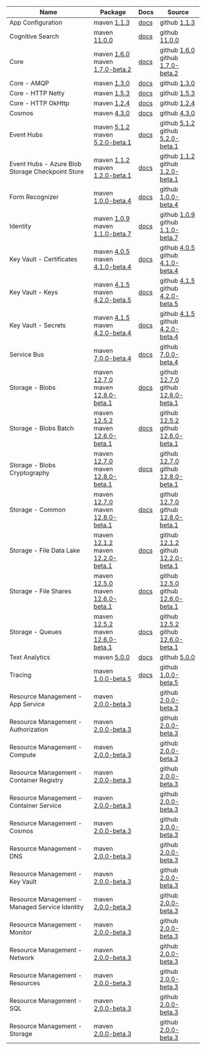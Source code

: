 | Name | Package | Docs | Source |
| ---- | ------- | ---- | ------ |
| App Configuration | maven [1.1.3](https://search.maven.org/artifact/com.azure/azure-data-appconfiguration/1.1.3/jar/) | [docs](https://docs.microsoft.com/java/api/overview/azure/data-appconfiguration-readme/) | github [1.1.3](https://github.com/Azure/azure-sdk-for-java/tree/azure-data-appconfiguration_1.1.3/sdk/appconfiguration/azure-data-appconfiguration/) |
| Cognitive Search | maven [11.0.0](https://search.maven.org/artifact/com.azure/azure-search-documents/11.0.0/jar/) | [docs](https://docs.microsoft.com/java/api/overview/azure/search-documents-readme/) | github [11.0.0](https://github.com/Azure/azure-sdk-for-java/tree/azure-search-documents_11.0.0/sdk/search/azure-search-documents/) |
| Core | maven [1.6.0](https://search.maven.org/artifact/com.azure/azure-core/1.6.0/jar/)<br>maven [1.7.0-beta.2](https://search.maven.org/artifact/com.azure/azure-core/1.7.0-beta.2/jar/) | [docs](https://docs.microsoft.com/java/api/overview/azure/core-readme/) | github [1.6.0](https://github.com/Azure/azure-sdk-for-java/tree/azure-core_1.6.0/sdk/core/azure-core/)<br>github [1.7.0-beta.2](https://github.com/Azure/azure-sdk-for-java/tree/azure-core_1.7.0-beta.2/sdk/core/azure-core/) |
| Core - AMQP | maven [1.3.0](https://search.maven.org/artifact/com.azure/azure-core-amqp/1.3.0/jar/) | [docs](https://docs.microsoft.com/java/api/overview/azure/core-amqp-readme/) | github [1.3.0](https://github.com/Azure/azure-sdk-for-java/tree/azure-core-amqp_1.3.0/sdk/core/azure-core-amqp/) |
| Core - HTTP Netty | maven [1.5.3](https://search.maven.org/artifact/com.azure/azure-core-http-netty/1.5.3/jar/) | [docs](https://docs.microsoft.com/java/api/overview/azure/core-http-netty-readme/) | github [1.5.3](https://github.com/Azure/azure-sdk-for-java/tree/azure-core-http-netty_1.5.3/sdk/core/azure-core-http-netty/) |
| Core - HTTP OkHttp | maven [1.2.4](https://search.maven.org/artifact/com.azure/azure-core-http-okhttp/1.2.4/jar/) | [docs](https://docs.microsoft.com/java/api/overview/azure/core-http-okhttp-readme/) | github [1.2.4](https://github.com/Azure/azure-sdk-for-java/tree/azure-core-http-okhttp_1.2.4/sdk/core/azure-core-http-okhttp/) |
| Cosmos | maven [4.3.0](https://search.maven.org/artifact/com.azure/azure-cosmos/4.3.0/jar/) | [docs](https://docs.microsoft.com/java/api/overview/azure/cosmos-readme/) | github [4.3.0](https://github.com/Azure/azure-sdk-for-java/tree/azure-cosmos_4.3.0/sdk/cosmos/azure-cosmos/) |
| Event Hubs | maven [5.1.2](https://search.maven.org/artifact/com.azure/azure-messaging-eventhubs/5.1.2/jar/)<br>maven [5.2.0-beta.1](https://search.maven.org/artifact/com.azure/azure-messaging-eventhubs/5.2.0-beta.1/jar/) | [docs](https://docs.microsoft.com/java/api/overview/azure/messaging-eventhubs-readme/) | github [5.1.2](https://github.com/Azure/azure-sdk-for-java/tree/azure-messaging-eventhubs_5.1.2/sdk/eventhubs/azure-messaging-eventhubs/)<br>github [5.2.0-beta.1](https://github.com/Azure/azure-sdk-for-java/tree/azure-messaging-eventhubs_5.2.0-beta.1/sdk/eventhubs/azure-messaging-eventhubs/) |
| Event Hubs - Azure Blob Storage Checkpoint Store | maven [1.1.2](https://search.maven.org/artifact/com.azure/azure-messaging-eventhubs-checkpointstore-blob/1.1.2/jar/)<br>maven [1.2.0-beta.1](https://search.maven.org/artifact/com.azure/azure-messaging-eventhubs-checkpointstore-blob/1.2.0-beta.1/jar/) | [docs](https://docs.microsoft.com/java/api/overview/azure/messaging-eventhubs-checkpointstore-blob-readme/) | github [1.1.2](https://github.com/Azure/azure-sdk-for-java/tree/azure-messaging-eventhubs-checkpointstore-blob_1.1.2/sdk/eventhubs/azure-messaging-eventhubs-checkpointstore-blob/)<br>github [1.2.0-beta.1](https://github.com/Azure/azure-sdk-for-java/tree/azure-messaging-eventhubs-checkpointstore-blob_1.2.0-beta.1/sdk/eventhubs/azure-messaging-eventhubs-checkpointstore-blob/) |
| Form Recognizer | maven [1.0.0-beta.4](https://search.maven.org/artifact/com.azure/azure-ai-formrecognizer/1.0.0-beta.4/jar/) | [docs](https://docs.microsoft.com/java/api/overview/azure/ai-formrecognizer-readme/) | github [1.0.0-beta.4](https://github.com/Azure/azure-sdk-for-java/tree/azure-ai-formrecognizer_1.0.0-beta.4/sdk/formrecognizer/azure-ai-formrecognizer/) |
| Identity | maven [1.0.9](https://search.maven.org/artifact/com.azure/azure-identity/1.0.9/jar/)<br>maven [1.1.0-beta.7](https://search.maven.org/artifact/com.azure/azure-identity/1.1.0-beta.7/jar/) | [docs](https://docs.microsoft.com/java/api/overview/azure/identity-readme/) | github [1.0.9](https://github.com/Azure/azure-sdk-for-java/tree/azure-identity_1.0.9/sdk/identity/azure-identity/)<br>github [1.1.0-beta.7](https://github.com/Azure/azure-sdk-for-java/tree/azure-identity_1.1.0-beta.7/sdk/identity/azure-identity/) |
| Key Vault - Certificates | maven [4.0.5](https://search.maven.org/artifact/com.azure/azure-security-keyvault-certificates/4.0.5/jar/)<br>maven [4.1.0-beta.4](https://search.maven.org/artifact/com.azure/azure-security-keyvault-certificates/4.1.0-beta.4/jar/) | [docs](https://docs.microsoft.com/java/api/overview/azure/security-keyvault-certificates-readme/) | github [4.0.5](https://github.com/Azure/azure-sdk-for-java/tree/azure-security-keyvault-certificates_4.0.5/sdk/keyvault/azure-security-keyvault-certificates/)<br>github [4.1.0-beta.4](https://github.com/Azure/azure-sdk-for-java/tree/azure-security-keyvault-certificates_4.1.0-beta.4/sdk/keyvault/azure-security-keyvault-certificates/) |
| Key Vault - Keys | maven [4.1.5](https://search.maven.org/artifact/com.azure/azure-security-keyvault-keys/4.1.5/jar/)<br>maven [4.2.0-beta.5](https://search.maven.org/artifact/com.azure/azure-security-keyvault-keys/4.2.0-beta.5/jar/) | [docs](https://docs.microsoft.com/java/api/overview/azure/security-keyvault-keys-readme/) | github [4.1.5](https://github.com/Azure/azure-sdk-for-java/tree/azure-security-keyvault-keys_4.1.5/sdk/keyvault/azure-security-keyvault-keys/)<br>github [4.2.0-beta.5](https://github.com/Azure/azure-sdk-for-java/tree/azure-security-keyvault-keys_4.2.0-beta.5/sdk/keyvault/azure-security-keyvault-keys/) |
| Key Vault - Secrets | maven [4.1.5](https://search.maven.org/artifact/com.azure/azure-security-keyvault-secrets/4.1.5/jar/)<br>maven [4.2.0-beta.4](https://search.maven.org/artifact/com.azure/azure-security-keyvault-secrets/4.2.0-beta.4/jar/) | [docs](https://docs.microsoft.com/java/api/overview/azure/security-keyvault-secrets-readme/) | github [4.1.5](https://github.com/Azure/azure-sdk-for-java/tree/azure-security-keyvault-secrets_4.1.5/sdk/keyvault/azure-security-keyvault-secrets/)<br>github [4.2.0-beta.4](https://github.com/Azure/azure-sdk-for-java/tree/azure-security-keyvault-secrets_4.2.0-beta.4/sdk/keyvault/azure-security-keyvault-secrets/) |
| Service Bus | maven [7.0.0-beta.4](https://search.maven.org/artifact/com.azure/azure-messaging-servicebus/7.0.0-beta.4/jar/) | [docs](https://docs.microsoft.com/java/api/overview/azure/messaging-servicebus-readme/) | github [7.0.0-beta.4](https://github.com/Azure/azure-sdk-for-java/tree/azure-messaging-servicebus_7.0.0-beta.4/sdk/servicebus/azure-messaging-servicebus/) |
| Storage - Blobs | maven [12.7.0](https://search.maven.org/artifact/com.azure/azure-storage-blob/12.7.0/jar/)<br>maven [12.8.0-beta.1](https://search.maven.org/artifact/com.azure/azure-storage-blob/12.8.0-beta.1/jar/) | [docs](https://docs.microsoft.com/java/api/overview/azure/storage-blob-readme/) | github [12.7.0](https://github.com/Azure/azure-sdk-for-java/tree/azure-storage-blob_12.7.0/sdk/storage/azure-storage-blob/)<br>github [12.8.0-beta.1](https://github.com/Azure/azure-sdk-for-java/tree/azure-storage-blob_12.8.0-beta.1/sdk/storage/azure-storage-blob/) |
| Storage - Blobs Batch | maven [12.5.2](https://search.maven.org/artifact/com.azure/azure-storage-blob-batch/12.5.2/jar/)<br>maven [12.6.0-beta.1](https://search.maven.org/artifact/com.azure/azure-storage-blob-batch/12.6.0-beta.1/jar/) | [docs](https://docs.microsoft.com/java/api/overview/azure/storage-blob-batch-readme/) | github [12.5.2](https://github.com/Azure/azure-sdk-for-java/tree/azure-storage-blob-batch_12.5.2/sdk/storage/azure-storage-blob-batch/)<br>github [12.6.0-beta.1](https://github.com/Azure/azure-sdk-for-java/tree/azure-storage-blob-batch_12.6.0-beta.1/sdk/storage/azure-storage-blob-batch/) |
| Storage - Blobs Cryptography | maven [12.7.0](https://search.maven.org/artifact/com.azure/azure-storage-blob-cryptography/12.7.0/jar/)<br>maven [12.8.0-beta.1](https://search.maven.org/artifact/com.azure/azure-storage-blob-cryptography/12.8.0-beta.1/jar/) | [docs](https://docs.microsoft.com/java/api/overview/azure/storage-blob-cryptography-readme/) | github [12.7.0](https://github.com/Azure/azure-sdk-for-java/tree/azure-storage-blob-cryptography_12.7.0/sdk/storage/azure-storage-blob-cryptography/)<br>github [12.8.0-beta.1](https://github.com/Azure/azure-sdk-for-java/tree/azure-storage-blob-cryptography_12.8.0-beta.1/sdk/storage/azure-storage-blob-cryptography/) |
| Storage - Common | maven [12.7.0](https://search.maven.org/artifact/com.azure/azure-storage-common/12.7.0/jar/)<br>maven [12.8.0-beta.1](https://search.maven.org/artifact/com.azure/azure-storage-common/12.8.0-beta.1/jar/) | [docs](https://docs.microsoft.com/java/api/overview/azure/storage-common-readme/) | github [12.7.0](https://github.com/Azure/azure-sdk-for-java/tree/azure-storage-common_12.7.0/sdk/storage/azure-storage-common/)<br>github [12.8.0-beta.1](https://github.com/Azure/azure-sdk-for-java/tree/azure-storage-common_12.8.0-beta.1/sdk/storage/azure-storage-common/) |
| Storage - File Data Lake | maven [12.1.2](https://search.maven.org/artifact/com.azure/azure-storage-file-datalake/12.1.2/jar/)<br>maven [12.2.0-beta.1](https://search.maven.org/artifact/com.azure/azure-storage-file-datalake/12.2.0-beta.1/jar/) | [docs](https://docs.microsoft.com/java/api/overview/azure/storage-file-datalake-readme/) | github [12.1.2](https://github.com/Azure/azure-sdk-for-java/tree/azure-storage-file-datalake_12.1.2/sdk/storage/azure-storage-file-datalake/)<br>github [12.2.0-beta.1](https://github.com/Azure/azure-sdk-for-java/tree/azure-storage-file-datalake_12.2.0-beta.1/sdk/storage/azure-storage-file-datalake/) |
| Storage - File Shares | maven [12.5.0](https://search.maven.org/artifact/com.azure/azure-storage-file-share/12.5.0/jar/)<br>maven [12.6.0-beta.1](https://search.maven.org/artifact/com.azure/azure-storage-file-share/12.6.0-beta.1/jar/) | [docs](https://docs.microsoft.com/java/api/overview/azure/storage-file-share-readme/) | github [12.5.0](https://github.com/Azure/azure-sdk-for-java/tree/azure-storage-file-share_12.5.0/sdk/storage/azure-storage-file-share/)<br>github [12.6.0-beta.1](https://github.com/Azure/azure-sdk-for-java/tree/azure-storage-file-share_12.6.0-beta.1/sdk/storage/azure-storage-file-share/) |
| Storage - Queues | maven [12.5.2](https://search.maven.org/artifact/com.azure/azure-storage-queue/12.5.2/jar/)<br>maven [12.6.0-beta.1](https://search.maven.org/artifact/com.azure/azure-storage-queue/12.6.0-beta.1/jar/) | [docs](https://docs.microsoft.com/java/api/overview/azure/storage-queue-readme/) | github [12.5.2](https://github.com/Azure/azure-sdk-for-java/tree/azure-storage-queue_12.5.2/sdk/storage/azure-storage-queue/)<br>github [12.6.0-beta.1](https://github.com/Azure/azure-sdk-for-java/tree/azure-storage-queue_12.6.0-beta.1/sdk/storage/azure-storage-queue/) |
| Text Analytics | maven [5.0.0](https://search.maven.org/artifact/com.azure/azure-ai-textanalytics/5.0.0/jar/) | [docs](https://docs.microsoft.com/java/api/overview/azure/ai-textanalytics-readme/) | github [5.0.0](https://github.com/Azure/azure-sdk-for-java/tree/azure-ai-textanalytics_5.0.0/sdk/textanalytics/azure-ai-textanalytics/) |
| Tracing | maven [1.0.0-beta.5](https://search.maven.org/artifact/com.azure/azure-core-tracing-opentelemetry/1.0.0-beta.5/jar/) | [docs](https://docs.microsoft.com/java/api/overview/azure/core-tracing-opentelemetry-readme/) | github [1.0.0-beta.5](https://github.com/Azure/azure-sdk-for-java/tree/azure-core-tracing-opentelemetry_1.0.0-beta.5/sdk/core/azure-core-tracing-opentelemetry/) |
| Resource Management - App Service | maven [2.0.0-beta.3](https://search.maven.org/artifact/com.azure.resourcemanager/azure-resourcemanager-appservice/2.0.0-beta.3/jar/) |  | github [2.0.0-beta.3](https://github.com/Azure/azure-sdk-for-java/tree/azure-resourcemanager-appservice_2.0.0-beta.3/sdk/https://github.com/Azure/azure-sdk-for-java/tree/azure-resourcemanager_2.0.0-beta.1/sdk/appservice/mgmt/azure-resourcemanager-appservice/) |
| Resource Management - Authorization | maven [2.0.0-beta.3](https://search.maven.org/artifact/com.azure.resourcemanager/azure-resourcemanager-authorization/2.0.0-beta.3/jar/) |  | github [2.0.0-beta.3](https://github.com/Azure/azure-sdk-for-java/tree/azure-resourcemanager-authorization_2.0.0-beta.3/sdk/https://github.com/Azure/azure-sdk-for-java/tree/azure-resourcemanager_2.0.0-beta.1/sdk/authorization/mgmt/azure-resourcemanager-authorization/) |
| Resource Management - Compute | maven [2.0.0-beta.3](https://search.maven.org/artifact/com.azure.resourcemanager/azure-resourcemanager-compute/2.0.0-beta.3/jar/) |  | github [2.0.0-beta.3](https://github.com/Azure/azure-sdk-for-java/tree/azure-resourcemanager-compute_2.0.0-beta.3/sdk/https://github.com/Azure/azure-sdk-for-java/tree/azure-resourcemanager_2.0.0-beta.1/sdk/compute/mgmt/azure-resourcemanager-compute/) |
| Resource Management - Container Registry | maven [2.0.0-beta.3](https://search.maven.org/artifact/com.azure.resourcemanager/azure-resourcemanager-containerregistry/2.0.0-beta.3/jar/) |  | github [2.0.0-beta.3](https://github.com/Azure/azure-sdk-for-java/tree/azure-resourcemanager-containerregistry_2.0.0-beta.3/sdk/https://github.com/Azure/azure-sdk-for-java/tree/azure-resourcemanager_2.0.0-beta.1/sdk/containerregistry/mgmt/azure-resourcemanager-containerregistry/) |
| Resource Management - Container Service | maven [2.0.0-beta.3](https://search.maven.org/artifact/com.azure.resourcemanager/azure-resourcemanager-containerservice/2.0.0-beta.3/jar/) |  | github [2.0.0-beta.3](https://github.com/Azure/azure-sdk-for-java/tree/azure-resourcemanager-containerservice_2.0.0-beta.3/sdk/https://github.com/Azure/azure-sdk-for-java/tree/azure-resourcemanager_2.0.0-beta.1/sdk/containerservice/mgmt/azure-resourcemanager-containerservice/) |
| Resource Management - Cosmos | maven [2.0.0-beta.3](https://search.maven.org/artifact/com.azure.resourcemanager/azure-resourcemanager-cosmos/2.0.0-beta.3/jar/) |  | github [2.0.0-beta.3](https://github.com/Azure/azure-sdk-for-java/tree/azure-resourcemanager-cosmos_2.0.0-beta.3/sdk/https://github.com/Azure/azure-sdk-for-java/tree/azure-resourcemanager_2.0.0-beta.1/sdk/cosmos/mgmt/azure-resourcemanager-cosmos/) |
| Resource Management - DNS | maven [2.0.0-beta.3](https://search.maven.org/artifact/com.azure.resourcemanager/azure-resourcemanager-dns/2.0.0-beta.3/jar/) |  | github [2.0.0-beta.3](https://github.com/Azure/azure-sdk-for-java/tree/azure-resourcemanager-dns_2.0.0-beta.3/sdk/https://github.com/Azure/azure-sdk-for-java/tree/azure-resourcemanager_2.0.0-beta.1/sdk/dns/mgmt/azure-resourcemanager-dns/) |
| Resource Management - Key Vault | maven [2.0.0-beta.3](https://search.maven.org/artifact/com.azure.resourcemanager/azure-resourcemanager-keyvault/2.0.0-beta.3/jar/) |  | github [2.0.0-beta.3](https://github.com/Azure/azure-sdk-for-java/tree/azure-resourcemanager-keyvault_2.0.0-beta.3/sdk/https://github.com/Azure/azure-sdk-for-java/tree/azure-resourcemanager_2.0.0-beta.1/sdk/keyvault/mgmt/azure-resourcemanager-keyvault/) |
| Resource Management - Managed Service Identity | maven [2.0.0-beta.3](https://search.maven.org/artifact/com.azure.resourcemanager/azure-resourcemanager-msi/2.0.0-beta.3/jar/) |  | github [2.0.0-beta.3](https://github.com/Azure/azure-sdk-for-java/tree/azure-resourcemanager-msi_2.0.0-beta.3/sdk/https://github.com/Azure/azure-sdk-for-java/tree/azure-resourcemanager_2.0.0-beta.1/sdk/managedserviceidentity/mgmt/azure-resourcemanager-msi/) |
| Resource Management - Monitor | maven [2.0.0-beta.3](https://search.maven.org/artifact/com.azure.resourcemanager/azure-resourcemanager-monitor/2.0.0-beta.3/jar/) |  | github [2.0.0-beta.3](https://github.com/Azure/azure-sdk-for-java/tree/azure-resourcemanager-monitor_2.0.0-beta.3/sdk/https://github.com/Azure/azure-sdk-for-java/tree/azure-resourcemanager_2.0.0-beta.1/sdk/monitor/mgmt/azure-resourcemanager-monitor/) |
| Resource Management - Network | maven [2.0.0-beta.3](https://search.maven.org/artifact/com.azure.resourcemanager/azure-resourcemanager-network/2.0.0-beta.3/jar/) |  | github [2.0.0-beta.3](https://github.com/Azure/azure-sdk-for-java/tree/azure-resourcemanager-network_2.0.0-beta.3/sdk/https://github.com/Azure/azure-sdk-for-java/tree/azure-resourcemanager_2.0.0-beta.1/sdk/network/mgmt/azure-resourcemanager-network/) |
| Resource Management - Resources | maven [2.0.0-beta.3](https://search.maven.org/artifact/com.azure.resourcemanager/azure-resourcemanager-resources/2.0.0-beta.3/jar/) |  | github [2.0.0-beta.3](https://github.com/Azure/azure-sdk-for-java/tree/azure-resourcemanager-resources_2.0.0-beta.3/sdk/https://github.com/Azure/azure-sdk-for-java/tree/azure-resourcemanager_2.0.0-beta.1/sdk/resources/mgmt/azure-resourcemanager-resources/) |
| Resource Management - SQL | maven [2.0.0-beta.3](https://search.maven.org/artifact/com.azure.resourcemanager/azure-resourcemanager-sql/2.0.0-beta.3/jar/) |  | github [2.0.0-beta.3](https://github.com/Azure/azure-sdk-for-java/tree/azure-resourcemanager-sql_2.0.0-beta.3/sdk/https://github.com/Azure/azure-sdk-for-java/tree/azure-resourcemanager_2.0.0-beta.1/sdk/sql/mgmt/azure-resourcemanager-sql/) |
| Resource Management - Storage | maven [2.0.0-beta.3](https://search.maven.org/artifact/com.azure.resourcemanager/azure-resourcemanager-storage/2.0.0-beta.3/jar/) |  | github [2.0.0-beta.3](https://github.com/Azure/azure-sdk-for-java/tree/azure-resourcemanager-storage_2.0.0-beta.3/sdk/https://github.com/Azure/azure-sdk-for-java/tree/azure-resourcemanager_2.0.0-beta.1/sdk/storage/mgmt/azure-resourcemanager-storage/) |
